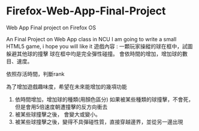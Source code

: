 # Firefox-Web-App-Final-Project
Web App Final project on Firefox OS 

An Final Project on Web App class in NCU
I am going to write a small HTML5 game, i hope you will like it
遊戲內容 : 
一顆玩家操縱的球在框中，試圖躲避其他球的撞擊
球在框中均是完全彈性碰撞。
會依時間的增加，增加球的數目、速度。

依照存活時間，判斷rank

為了增加遊戲趣味度，希望在未來能增加的幾項功能
1. 依時間增加，增加球的種類(用顏色區分)
如果被某些種類的球撞擊，不會死，但是會用5倍速度朝遭撞擊的反方向衝去
2. 被某些球撞擊之後， 會變大或變小。
3. 被某些球撞擊之後，變得不具彈碰性質，直接穿越邊界，並從另一邊出現
